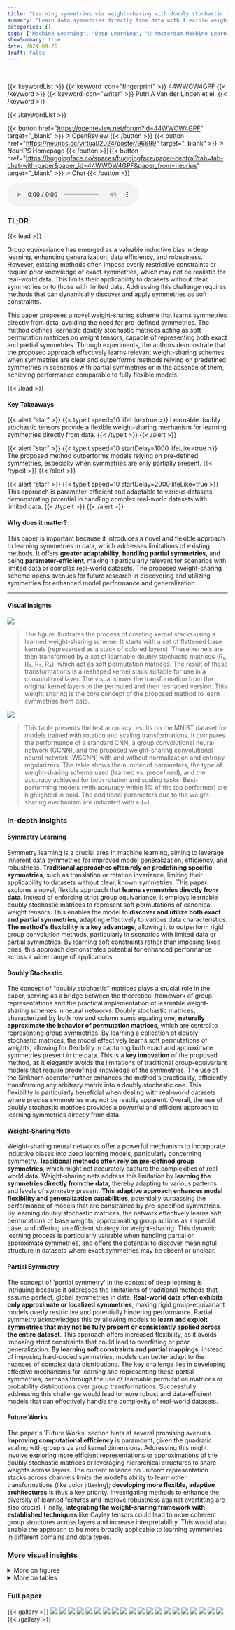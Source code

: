 ```yaml
---
title: "Learning symmetries via weight-sharing with doubly stochastic tensors"
summary: "Learn data symmetries directly from data with flexible weight-sharing using learnable doubly stochastic tensors!"
categories: []
tags: ["Machine Learning", "Deep Learning", "🏢 Amsterdam Machine Learning Lab",]
showSummary: true
date: 2024-09-26
draft: false
---
```


<br>

{{< keywordList >}}
{{< keyword icon="fingerprint" >}} 44WWOW4GPF {{< /keyword >}}
{{< keyword icon="writer" >}} Putri A Van der Linden et el. {{< /keyword >}}
 
{{< /keywordList >}}

{{< button href="https://openreview.net/forum?id=44WWOW4GPF" target="_blank" >}}
↗ OpenReview
{{< /button >}}
{{< button href="https://neurips.cc/virtual/2024/poster/96699" target="_blank" >}}
↗ NeurIPS Homepage
{{< /button >}}{{< button href="https://huggingface.co/spaces/huggingface/paper-central?tab=tab-chat-with-paper&paper_id=44WWOW4GPF&paper_from=neurips" target="_blank" >}}
↗ Chat
{{< /button >}}



<audio controls>
    <source src="https://ai-paper-reviewer.com/44WWOW4GPF/podcast.wav" type="audio/wav">
    Your browser does not support the audio element.
</audio>


### TL;DR


{{< lead >}}

Group equivariance has emerged as a valuable inductive bias in deep learning, enhancing generalization, data efficiency, and robustness. However, existing methods often impose overly restrictive constraints or require prior knowledge of exact symmetries, which may not be realistic for real-world data.  This limits their applicability to datasets without clear symmetries or to those with limited data. Addressing this challenge requires methods that can dynamically discover and apply symmetries as soft constraints.

This paper proposes a novel weight-sharing scheme that learns symmetries directly from data, avoiding the need for pre-defined symmetries. The method defines learnable doubly stochastic matrices acting as soft permutation matrices on weight tensors, capable of representing both exact and partial symmetries. Through experiments, the authors demonstrate that the proposed approach effectively learns relevant weight-sharing schemes when symmetries are clear and outperforms methods relying on predefined symmetries in scenarios with partial symmetries or in the absence of them, achieving performance comparable to fully flexible models. 

{{< /lead >}}


#### Key Takeaways

{{< alert "star" >}}
{{< typeit speed=10 lifeLike=true >}} Learnable doubly stochastic tensors provide a flexible weight-sharing mechanism for learning symmetries directly from data. {{< /typeit >}}
{{< /alert >}}

{{< alert "star" >}}
{{< typeit speed=10 startDelay=1000 lifeLike=true >}} The proposed method outperforms models relying on pre-defined symmetries, especially when symmetries are only partially present. {{< /typeit >}}
{{< /alert >}}

{{< alert "star" >}}
{{< typeit speed=10 startDelay=2000 lifeLike=true >}} This approach is parameter-efficient and adaptable to various datasets, demonstrating potential in handling complex real-world datasets with limited data. {{< /typeit >}}
{{< /alert >}}

#### Why does it matter?
This paper is important because it introduces a novel and flexible approach to learning symmetries in data, which addresses limitations of existing methods.  It offers **greater adaptability**, **handling partial symmetries**, and being **parameter-efficient**, making it particularly relevant for scenarios with limited data or complex real-world datasets. The proposed weight-sharing scheme opens avenues for future research in discovering and utilizing symmetries for enhanced model performance and generalization.

------
#### Visual Insights



![](https://ai-paper-reviewer.com/44WWOW4GPF/figures_5_1.jpg)

> The figure illustrates the process of creating kernel stacks using a learned weight-sharing scheme. It starts with a set of flattened base kernels (represented as a stack of colored layers).  These kernels are then transformed by a set of learnable doubly stochastic matrices (R₁, R₂, R₃, R₄), which act as soft permutation matrices. The result of these transformations is a reshaped kernel stack suitable for use in a convolutional layer.  The visual shows the transformation from the original kernel layers to the permuted and then reshaped version. This weight sharing is the core concept of the proposed method to learn symmetries from data.





![](https://ai-paper-reviewer.com/44WWOW4GPF/tables_3_1.jpg)

> This table presents the test accuracy results on the MNIST dataset for models trained with rotation and scaling transformations.  It compares the performance of a standard CNN, a group convolutional neural network (GCNN), and the proposed weight-sharing convolutional neural network (WSCNN) with and without normalization and entropy regularizers.  The table shows the number of parameters, the type of weight-sharing scheme used (learned vs. predefined), and the accuracy achieved for both rotation and scaling tasks.  Best-performing models (with accuracy within 1% of the top performer) are highlighted in bold. The additional parameters due to the weight-sharing mechanism are indicated with a (+).





### In-depth insights


#### Symmetry Learning
Symmetry learning is a crucial area in machine learning, aiming to leverage inherent data symmetries for improved model generalization, efficiency, and robustness.  **Traditional approaches often rely on predefining specific symmetries**, such as translation or rotation invariance, limiting their applicability to datasets without clear, known symmetries.  This paper explores a novel, flexible approach that **learns symmetries directly from data**. Instead of enforcing strict group equivariance, it employs learnable doubly stochastic matrices to represent soft permutations of canonical weight tensors. This enables the model to **discover and utilize both exact and partial symmetries**, adapting effectively to various data characteristics.  **The method's flexibility is a key advantage**, allowing it to outperform rigid group convolution methods, particularly in scenarios with limited data or partial symmetries.  By learning soft constraints rather than imposing fixed ones, this approach demonstrates potential for enhanced performance across a wider range of applications.

#### Doubly Stochastic
The concept of "doubly stochastic" matrices plays a crucial role in the paper, serving as a bridge between the theoretical framework of group representations and the practical implementation of learnable weight-sharing schemes in neural networks.  Doubly stochastic matrices, characterized by both row and column sums equaling one, **naturally approximate the behavior of permutation matrices**, which are central to representing group symmetries. By learning a collection of doubly stochastic matrices, the model effectively learns soft permutations of weights, allowing for flexibility in capturing both exact and approximate symmetries present in the data.  This is a **key innovation** of the proposed method, as it elegantly avoids the limitations of traditional group-equivariant models that require predefined knowledge of the symmetries. The use of the Sinkhorn operator further enhances the method's practicality, efficiently transforming any arbitrary matrix into a doubly stochastic one. This flexibility is particularly beneficial when dealing with real-world datasets where precise symmetries may not be readily apparent. Overall, the use of doubly stochastic matrices provides a powerful and efficient approach to learning symmetries directly from data.

#### Weight-Sharing Nets
Weight-sharing neural networks offer a powerful mechanism to incorporate inductive biases into deep learning models, particularly concerning symmetry.  **Traditional methods often rely on pre-defined group symmetries**, which might not accurately capture the complexities of real-world data.  Weight-sharing nets address this limitation by **learning the symmetries directly from the data**, thereby adapting to various patterns and levels of symmetry present.  **This adaptive approach enhances model flexibility and generalization capabilities**, potentially surpassing the performance of models that are constrained by pre-specified symmetries. By learning doubly stochastic matrices, the network effectively learns soft permutations of base weights, approximating group actions as a special case, and offering an efficient strategy for weight-sharing. This dynamic learning process is particularly valuable when handling partial or approximate symmetries, and offers the potential to discover meaningful structure in datasets where exact symmetries may be absent or unclear.

#### Partial Symmetry
The concept of 'partial symmetry' in the context of deep learning is intriguing because it addresses the limitations of traditional methods that assume perfect, global symmetries in data.  **Real-world data often exhibits only approximate or localized symmetries**, making rigid group-equivariant models overly restrictive and potentially hindering performance.  Partial symmetry acknowledges this by allowing models to **learn and exploit symmetries that may not be fully present or consistently applied across the entire dataset**. This approach offers increased flexibility, as it avoids imposing strict constraints that could lead to overfitting or poor generalization.  **By learning soft constraints and partial mappings**, instead of imposing hard-coded symmetries, models can better adapt to the nuances of complex data distributions. The key challenge lies in developing effective mechanisms for learning and representing these partial symmetries, perhaps through the use of learnable permutation matrices or probability distributions over group transformations. Successfully addressing this challenge would lead to more robust and data-efficient models that can effectively handle the complexity of real-world datasets.

#### Future Works
The paper's 'Future Works' section hints at several promising avenues.  **Improving computational efficiency** is paramount, given the quadratic scaling with group size and kernel dimensions.  Addressing this might involve exploring more efficient representations or approximations of the doubly stochastic matrices or leveraging hierarchical structures to share weights across layers. The current reliance on uniform representation stacks across channels limits the model's ability to learn other transformations (like color jittering); **developing more flexible, adaptive architectures** is thus a key priority.  Investigating methods to enhance the diversity of learned features and improve robustness against overfitting are also crucial.  Finally, **integrating the weight-sharing framework with established techniques** like Cayley tensors could lead to more coherent group structures across layers and increase interpretability.  This would also enable the approach to be more broadly applicable to learning symmetries in different domains and data types.


### More visual insights

<details>
<summary>More on figures
</summary>


![](https://ai-paper-reviewer.com/44WWOW4GPF/figures_6_1.jpg)

> This figure compares the learned representations from the weight-sharing convolutional neural network (WSCNN) with the ground truth C4 representations for rotated MNIST data.  The top row shows the learned representation matrices from the WSCNN's lifting layer. The bottom row displays the true permutation matrices corresponding to the C4 group (cyclic rotations of 0, 90, 180, and 270 degrees) for a 25-dimensional data point (d=25). The comparison illustrates how well the WSCNN learns to approximate the C4 symmetry through its learnable weight-sharing scheme.


![](https://ai-paper-reviewer.com/44WWOW4GPF/figures_12_1.jpg)

> This figure shows example data and labels for two different tasks: an equivariant task and an invariant task.  In the equivariant task (a), both the data and labels change according to the group action (in this case cyclic permutations), while in the invariant task (b), the labels remain unchanged regardless of the data transformation. This illustrates the difference in inductive biases used in modeling each scenario.


![](https://ai-paper-reviewer.com/44WWOW4GPF/figures_13_1.jpg)

> This figure visualizes the learned weight-sharing matrices (representations) and compares them to the ground truth permutation matrices for a dataset with cyclical shifts.  Subfigure (a) shows the results when the model is trained with uniformly sampled group elements, resulting in a close match between the learned and ground truth representations. Subfigure (b) demonstrates the model's ability to learn even when only a subset of the group elements are used during training. Despite the incomplete sampling, the learned representations still capture the underlying symmetry, indicating that the method is robust to partial or incomplete information.


![](https://ai-paper-reviewer.com/44WWOW4GPF/figures_13_2.jpg)

> This figure visualizes the learned representation stacks for the weight-sharing G-convolutional layers.  Each image represents a layer's learned weight-sharing scheme. The arrangement from top to bottom corresponds to the order of the layers in the network.  The color intensity within each image indicates the strength of the learned weight-sharing connections.


![](https://ai-paper-reviewer.com/44WWOW4GPF/figures_13_3.jpg)

> This figure shows sample images from the 2D signal dataset used in the paper's experiments.  The images depict various rotations of a basic pattern, illustrating the types of symmetries the model is trained to recognize. The specific pattern is a stylized snowflake-like shape.  These examples highlight the complexity and variety within the dataset, demonstrating the challenge of learning symmetries without prior knowledge of the exact transformations.


![](https://ai-paper-reviewer.com/44WWOW4GPF/figures_15_1.jpg)

> This figure shows the learned weight-sharing matrices for the G-convolutional layers of the proposed Weight Sharing Convolutional Neural Networks (WSCNNs). Each matrix represents a learned transformation (permutation matrix) applied to the base kernels of each layer. The figure visualizes how these matrices evolve from the first layer (top) to the last layer (bottom), illustrating how the network dynamically discovers effective weight sharing schemes across different layers.


![](https://ai-paper-reviewer.com/44WWOW4GPF/figures_15_2.jpg)

> This figure shows the learned weight-sharing matrices (representations) in the G-convolution layers of the proposed WSCNN model.  The matrices visualize how the model learned to share weights across different group transformations during training.  The progression from top to bottom indicates the evolution of these learned representations across the layers of the network.  The representation matrices are a key element to the WSCNN's ability to adaptively learn symmetries.


![](https://ai-paper-reviewer.com/44WWOW4GPF/figures_16_1.jpg)

> This figure visualizes the learned representations for a cube dataset subjected to C4 × C4 rotations.  The x-axis represents the base elements (transformations) of the C4 × C4 × C4 group, and the y-axis represents the indices of the learned representation matrix R. The heatmap shows the coefficients of the learned representation, highlighting which base elements are most prominent in each part of the representation. A red line is drawn to show where the learned representation closely aligns with the applied transformations.


![](https://ai-paper-reviewer.com/44WWOW4GPF/figures_16_2.jpg)

> This figure compares the learned representations from the weight-sharing convolutional neural network (WSCNN) model with the ground truth C4 representations. The top row shows the learned representations from the WSCNN model's lifting layer, while the bottom row displays the true C4 group permutations for a data dimension of 25.  The visualization helps to assess how well the learned weight sharing scheme approximates the known symmetries of the C4 group.


![](https://ai-paper-reviewer.com/44WWOW4GPF/figures_18_1.jpg)

> This figure compares the memory usage of C4-GCNN and WSCNN layers during inference.  It shows how memory consumption varies with the number of group elements (|G|) and kernel size. The input tensor dimensions are consistent across all scenarios (32 batches, 3 channels, 100x100 height and width).  The plots reveal that the WSCNN layer generally requires less memory than the C4-GCNN layer, especially as the number of group elements and kernel size increases.


![](https://ai-paper-reviewer.com/44WWOW4GPF/figures_18_2.jpg)

> This figure compares the memory usage of a C4-GCNN layer and a weight-sharing layer at inference time. The comparison is shown for various numbers of group elements (|G|) and kernel sizes. The input data has dimensions 32 x 3 x 100 x 100, representing batch size, channels, height, and width respectively. The results demonstrate that the memory usage scales differently for the two methods with changes in the number of group elements and kernel size.


</details>




<details>
<summary>More on tables
</summary>


![](https://ai-paper-reviewer.com/44WWOW4GPF/tables_7_1.jpg)
> This table presents the test accuracy results on the MNIST dataset for models trained with rotation and scaling transformations.  It compares a standard CNN, a Group Convolutional Neural Network (GCNN), and the proposed Weight Sharing Convolutional Neural Network (WSCNN) with and without entropy and normalization regularizers.  The number of parameters, the weight-sharing scheme used (learned vs. predefined), and the accuracy for both rotations and scaling are shown.  Best-performing models are highlighted in bold.

![](https://ai-paper-reviewer.com/44WWOW4GPF/tables_7_2.jpg)
> This table presents the test accuracy results on the CIFAR-10 dataset for various models.  It compares a standard CNN with different numbers of parameters, a group convolutional neural network (GCNN), and the proposed weight-sharing convolutional neural network (WSCNN) with and without different regularizations. The number of elements in GCNN and WSCNN indicates the size of the group used for the group convolution. The table highlights that the WSCNN achieves comparable performance to the best-performing CNN while using significantly fewer parameters.

![](https://ai-paper-reviewer.com/44WWOW4GPF/tables_8_1.jpg)
> This table presents the test accuracy results on the MNIST dataset for different rotation ranges.  The model's performance is evaluated using two different rotation ranges: [0, 90°] and [0, 180°]. The table compares the accuracy of two models: GCNN and WSCNN, showcasing how well they perform under varying levels of symmetry.

![](https://ai-paper-reviewer.com/44WWOW4GPF/tables_8_2.jpg)
> This table presents the test accuracy results on the CIFAR-10 dataset for different models: a standard CNN with varying numbers of parameters, a group convolutional neural network (GCNN) with 4 group elements, and the proposed weight-sharing convolutional neural network (WSCNN) also with 4 group elements.  The table highlights the number of parameters for each model, indicating the additional parameters introduced by the weight-sharing mechanism in WSCNN.  The best performing models (within 1% accuracy difference) are marked in bold, allowing for a direct comparison of performance.

</details>




### Full paper

{{< gallery >}}
<img src="https://ai-paper-reviewer.com/44WWOW4GPF/1.png" class="grid-w50 md:grid-w33 xl:grid-w25" />
<img src="https://ai-paper-reviewer.com/44WWOW4GPF/2.png" class="grid-w50 md:grid-w33 xl:grid-w25" />
<img src="https://ai-paper-reviewer.com/44WWOW4GPF/3.png" class="grid-w50 md:grid-w33 xl:grid-w25" />
<img src="https://ai-paper-reviewer.com/44WWOW4GPF/4.png" class="grid-w50 md:grid-w33 xl:grid-w25" />
<img src="https://ai-paper-reviewer.com/44WWOW4GPF/5.png" class="grid-w50 md:grid-w33 xl:grid-w25" />
<img src="https://ai-paper-reviewer.com/44WWOW4GPF/6.png" class="grid-w50 md:grid-w33 xl:grid-w25" />
<img src="https://ai-paper-reviewer.com/44WWOW4GPF/7.png" class="grid-w50 md:grid-w33 xl:grid-w25" />
<img src="https://ai-paper-reviewer.com/44WWOW4GPF/8.png" class="grid-w50 md:grid-w33 xl:grid-w25" />
<img src="https://ai-paper-reviewer.com/44WWOW4GPF/9.png" class="grid-w50 md:grid-w33 xl:grid-w25" />
<img src="https://ai-paper-reviewer.com/44WWOW4GPF/10.png" class="grid-w50 md:grid-w33 xl:grid-w25" />
<img src="https://ai-paper-reviewer.com/44WWOW4GPF/11.png" class="grid-w50 md:grid-w33 xl:grid-w25" />
<img src="https://ai-paper-reviewer.com/44WWOW4GPF/12.png" class="grid-w50 md:grid-w33 xl:grid-w25" />
<img src="https://ai-paper-reviewer.com/44WWOW4GPF/13.png" class="grid-w50 md:grid-w33 xl:grid-w25" />
<img src="https://ai-paper-reviewer.com/44WWOW4GPF/14.png" class="grid-w50 md:grid-w33 xl:grid-w25" />
<img src="https://ai-paper-reviewer.com/44WWOW4GPF/15.png" class="grid-w50 md:grid-w33 xl:grid-w25" />
<img src="https://ai-paper-reviewer.com/44WWOW4GPF/16.png" class="grid-w50 md:grid-w33 xl:grid-w25" />
<img src="https://ai-paper-reviewer.com/44WWOW4GPF/17.png" class="grid-w50 md:grid-w33 xl:grid-w25" />
<img src="https://ai-paper-reviewer.com/44WWOW4GPF/18.png" class="grid-w50 md:grid-w33 xl:grid-w25" />
<img src="https://ai-paper-reviewer.com/44WWOW4GPF/19.png" class="grid-w50 md:grid-w33 xl:grid-w25" />
<img src="https://ai-paper-reviewer.com/44WWOW4GPF/20.png" class="grid-w50 md:grid-w33 xl:grid-w25" />
{{< /gallery >}}